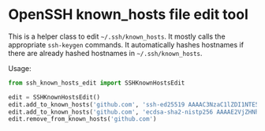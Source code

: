 # OpenSSH known_hosts file edit tool

This is a helper class to edit `~/.ssh/known_hosts`.
It mostly calls the appropriate `ssh-keygen` commands.
It automatically hashes hostnames if there are already hashed hostnames in  `~/.ssh/known_hosts`.

Usage:
```python
from ssh_known_hosts_edit import SSHKnownHostsEdit

edit = SSHKnownHostsEdit()
edit.add_to_known_hosts('github.com', 'ssh-ed25519 AAAAC3NzaC1lZDI1NTE5AAAAIOMqqnkVzrm0SdG6UOoqKLsabgH5C9okWi0dh2l9GKJl')
edit.add_to_known_hosts('github.com', 'ecdsa-sha2-nistp256 AAAAE2VjZHNhLXNoYTItbmlzdHAyNTYAAAAIbmlzdHAyNTYAAABBBEmKSENjQEezOmxkZMy7opKgwFB9nkt5YRrYMjNuG5N87uRgg6CLrbo5wAdT/y6v0mKV0U2w0WZ2YB/++Tpockg=')
edit.remove_from_known_hosts('github.com')
```
